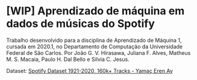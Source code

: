 # [WIP] Aprendizado de máquina em dados de músicas do Spotify

Trabalho desenvolvido para a disciplina de Aprendizado de Máquina 1, cursada em 2020.1, no Departamento de Computação da Universidade Federal de São Carlos. Por João G. V. Hirasawa, Juliana F. Alves, Matheus M. S. Macaia, Paulo H. Dal Bello e Silvia C. Jesus.

Dataset: [Spotify Dataset 1921-2020, 160k+ Tracks - Yamaç Eren Ay](https://www.kaggle.com/yamaerenay/spotify-dataset-19212020-160k-tracks)